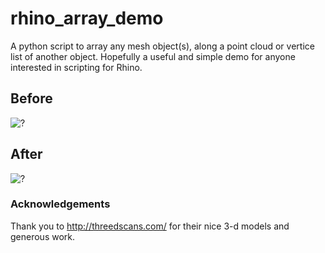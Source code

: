 # rhino_array_demo
A python script to array any mesh object(s), along a point cloud or vertice list of another object.
Hopefully a useful and simple demo for anyone interested in scripting for Rhino. 

## Before
![?](https://github.com/dgoldman916/rhino_array_demo/blob/master/before.png)
## After
![?](https://github.com/dgoldman916/rhino_array_demo/blob/master/after.png)

### Acknowledgements
Thank you to <http://threedscans.com/> for their nice 3-d models and generous work.


